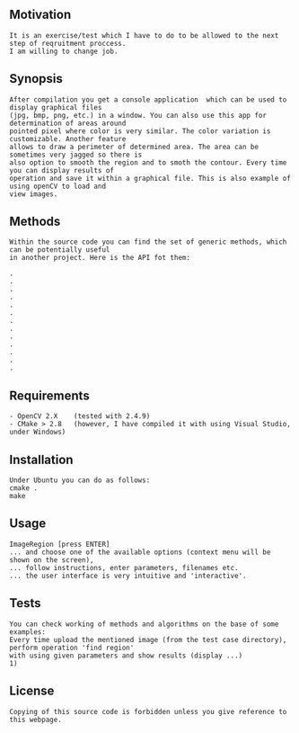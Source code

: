 
## Motivation
    It is an exercise/test which I have to do to be allowed to the next step of reqruitment proccess.
    I am willing to change job.

## Synopsis
    After compilation you get a console application  which can be used to display graphical files
    (jpg, bmp, png, etc.) in a window. You can also use this app for determination of areas around
    pointed pixel where color is very similar. The color variation is customizable. Another feature
    allows to draw a perimeter of determined area. The area can be sometimes very jagged so there is
    also option to smooth the region and to smoth the contour. Every time you can display results of
    operation and save it within a graphical file. This is also example of using openCV to load and
    view images.

## Methods
    Within the source code you can find the set of generic methods, which can be potentially useful
    in another project. Here is the API fot them:

 	.
	. 
	.
	.
	.
	.
	.
	.
	.
	.
	.
	.
	.




## Requirements
    - OpenCV 2.X    (tested with 2.4.9)
    - CMake > 2.8   (however, I have compiled it with using Visual Studio, under Windows)


## Installation
    Under Ubuntu you can do as follows:
    cmake .
    make

## Usage
    ImageRegion [press ENTER]
    ... and choose one of the available options (context menu will be shown on the screen),
    ... follow instructions, enter parameters, filenames etc.
    ... the user interface is very intuitive and 'interactive'.

## Tests
    You can check working of methods and algorithms on the base of some examples:
    Every time upload the mentioned image (from the test case directory), perform operation 'find region'
    with using given parameters and show results (display ...)
    1) 

## License
    Copying of this source code is forbidden unless you give reference to this webpage.